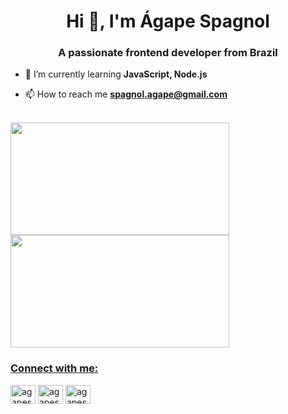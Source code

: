 <h1 align="center">Hi 👋, I'm Ágape Spagnol</h1>
<h3 align="center">A passionate frontend developer from Brazil</h3>

- 🌱 I’m currently learning **JavaScript, Node.js**

- 📫 How to reach me **spagnol.agape@gmail.com**
<br>
<div>
  <a href="https://agapespagnoll.github.io/">
  <img width="350px" height="180em" src="https://github-readme-stats.vercel.app/api?username=agapespagnoll&show_icons=true&theme=radical">
  <img  width="350px" height="180em" src="https://github-readme-stats.vercel.app/api/top-langs/?username=agapespagnoll&layout=compact&theme=radical">
</div

<br>

<h3 align="left">Connect with me:</h3>
<p align="left">
<a href="https://twitter.com/agapespagnol" target="blank"><img align="center" src="https://raw.githubusercontent.com/rahuldkjain/github-profile-readme-generator/master/src/images/icons/Social/twitter.svg" alt="agapespagnol" height="30" width="40" /></a>
<a href="https://linkedin.com/in/agapespagnol" target="blank"><img align="center" src="https://raw.githubusercontent.com/rahuldkjain/github-profile-readme-generator/master/src/images/icons/Social/linked-in-alt.svg" alt="agapespagnol" height="30" width="40" /></a>
<a href="https://instagram.com/agapespagnol" target="blank"><img align="center" src="https://raw.githubusercontent.com/rahuldkjain/github-profile-readme-generator/master/src/images/icons/Social/instagram.svg" alt="agapespagnol" height="30" width="40" /></a>
</p>
